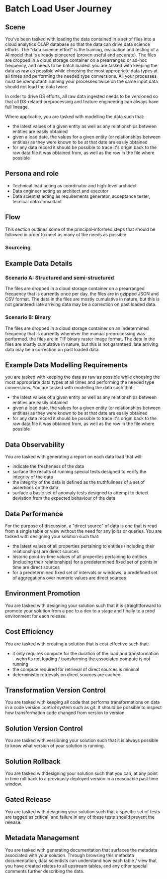 # Batch Load User Journey

## Scene

You've been tasked with loading the data contained in  a set of files into a cloud analytics OLAP database so that the data can drive data science efforts.
The "data science effort" is the training, evaluation and testing of a AI model that is already pioneered (proven useful and accurate).
The files are dropped in a cloud storage container on a prearranged or ad-hoc frequency, and needs to be batch loaded.
you are tasked with keeping the data as raw as possible while choosing the most appropriate data types at all times and performing the needed type conversions.
All your processes must be idempotant: running your processes twice on the same input data should not load the data twice.

In order to drive DS efforts, all raw data ingested needs to be versioned so that all DS-related preprocessing and feature engineering can always have full lineage.

Where applicable, you are tasked with modelling the data such that:

* the latest values of a given entity as well as any relationships between entities are easily obtained
* given a load date, the  values for a given entity (or relationships between entities) as they were known to be at that date are easily obtained
* for any data record it should be possible to trace it's origin back to the raw data file it was obtained from, as well as the row in the file where possible

## Persona and role

* Technical lead acting as coordinator and high-level architect
* Data engineer acting as architect and executor
* Data scientist acting as requirements generator, acceptance tester, tecnical data consultant

## Flow

This section outlines some of the principal-informed steps that should be followed in order to meet as many of the needs as possible

### Sourceing

## Example Data Details

### Scenario A: Structured and semi-structured

The files are dropped in a cloud storage container on a prearranged frequency that is currently once per day.
the files are in gzipped JSON and CSV format.
The data in the files are mostly cumulative in nature, but this is not garanteed: late arriving data may be a correction on past loaded data.

### Scenario B: Binary

The files are dropped in a cloud storage container on an indetermined  frequency that is currently whenever the manual preprocessing was performed.
the files are in TIF binary raster image format.
The data in the files are mostly cumulative in nature, but this is not garanteed: late arriving data may be a correction on past loaded data.

## Example Data Modelling Requirements

you are tasked with keeping the data as raw as possible while choosing the most appropriate data types at all times and performing the needed type conversions.
You are tasked with modelling the data such that:

* the latest values of a given entity as well as any relationships between entities are easily obtained
* given a load date, the  values for a given entity (or relationships between entities) as they were known to be at that date are easily obtained
* for any data record it should be possible to trace it's origin back to the raw data file it was obtained from, as well as the row in the file where possible

## Data Observability

You are tasked with generating a report on each data load that will:

* indicate the fresheness of the data
* surface the results of running special tests designed to verify the integrity of the data
* the integrity of the data is defined as the truthfullness of a set of assertions on the data
* surface a basic set of anomaly tests designed to attempt to detect deviation from the expected behaviour of the data

## Data Performance

For the purpose of discussion, a "direct source" of data is one that is read from a single table or view without the need for any joins or queries.
You are tasked with designing your solution such that:

* the latest values of all properties pertaining to entities (including their relationships) are direct sources
* historic point-in-time values of all properties pertaining to entities (including their relationships) for a predetermined fixed set of points in time are direct sources
* for a predetermined fixed set of intervals or windows, a predefined set of aggregations over numeric values are direct sources

## Environment Promotion

You are tasked with designing your solution such that it is straightforward to promote your solution from a poc to a dev to a stage and finally to a prod environment for each release.

## Cost Efficiency

You are tasked with creating a solution that is cost effective such that:

* it only requires compute for the duration of the load and transformation - wehn its not loading / transforming the associated compute is not running
* the compute required for retrieval of direct sources is minimal
* deterministic retrievals on direct sources are cached

## Transformation Version Control

You are tasked with keeping all code that performs transformations on data in a code version control system such as git.
It should be possible to inspect how transformation code changed from version to version.

## Solution Version Control

You are tasked with versioning your solution such that it is always possible to know what version of your solution is running.

## Solution Rollback

You are tasked withdesigning your solution such that you can, at any point in time roll back to a previously deployed version in a reasonable past time window. 

##  Gated Release

You are tasked with designing your solution such that a specific set of tests are tagged as critical, and failure in any of these tests should prevent the release.

## Metadata Management

You are tasked with generating documentation that surfaces the metadata associated with your solution.
Through browsing this metadata documentation, data scientists can understand how each table / view that you have created relates to all upstream tables, and any other special comments further describing the data.




